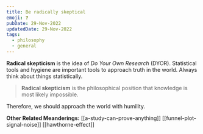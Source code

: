 ```yaml
---
title: Be radically skeptical
emoji: ❓
pubDate: 29-Nov-2022
updatedDate: 29-Nov-2022
tags:
  - philosophy
  - general
---
```


**Radical skepticism** is the idea of _Do Your Own Research_ (DYOR). Statistical tools and hygiene are important tools to approach truth in the world. Always think about things statistically.

>**Radical skepticism** is the philosophical position that knowledge is most likely impossible.

Therefore, we should approach the world with humility.

**Other Related Meanderings:**
[[a-study-can-prove-anything]]
[[funnel-plot-signal-noise]]
[[hawthorne-effect]]